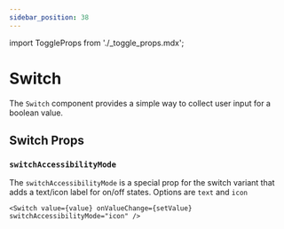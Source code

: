 ```yaml
---
sidebar_position: 38
---
```


import ToggleProps from './\_toggle_props.mdx';

# Switch

The `Switch` component provides a simple way to collect user input for a boolean value.

## Switch Props

### `switchAccessibilityMode`

The `switchAccessibilityMode` is a special prop for the switch variant that adds a text/icon label for on/off states. Options are `text` and `icon`

```tsx
<Switch value={value} onValueChange={setValue} switchAccessibilityMode="icon" />
```

<ToggleProps componentName="Switch" />
